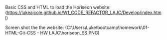 
Basic CSS and HTML to load the Horiseon website: (https://lukeajcole.github.io/W1_CODE_REFACTOR_LAJC/Develop/index.html)

Screen shot the the website:
(C:\Users\Luke\bootcamp\homework\01-HTML-Git-CSS - HW LAJC\horiseon_SS.PNG)
